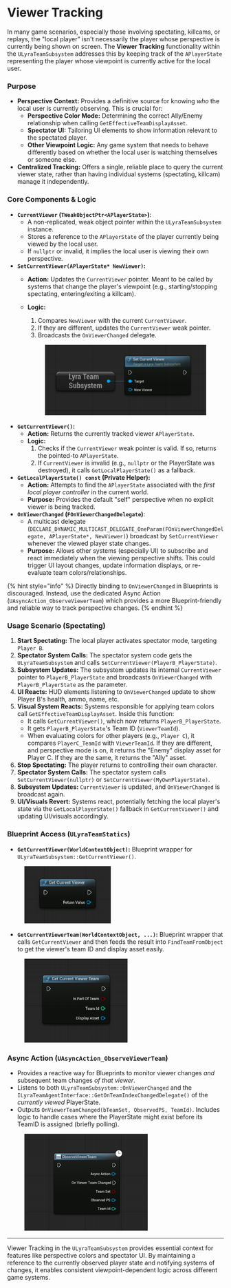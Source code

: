 # Viewer Tracking

In many game scenarios, especially those involving spectating, killcams, or replays, the "local player" isn't necessarily the player whose perspective is currently being shown on screen. The **Viewer Tracking** functionality within the `ULyraTeamSubsystem` addresses this by keeping track of the `APlayerState` representing the player whose viewpoint is currently active for the local user.

### Purpose

* **Perspective Context:** Provides a definitive source for knowing _who_ the local user is currently observing. This is crucial for:
  * **Perspective Color Mode:** Determining the correct Ally/Enemy relationship when calling `GetEffectiveTeamDisplayAsset`.
  * **Spectator UI:** Tailoring UI elements to show information relevant to the spectated player.
  * **Other Viewpoint Logic:** Any game system that needs to behave differently based on whether the local user is watching themselves or someone else.
* **Centralized Tracking:** Offers a single, reliable place to query the current viewer state, rather than having individual systems (spectating, killcam) manage it independently.

### Core Components & Logic

* **`CurrentViewer` (`TWeakObjectPtr<APlayerState>`)**:
  * A non-replicated, weak object pointer within the `ULyraTeamSubsystem` instance.
  * Stores a reference to the `APlayerState` of the player currently being viewed by the local user.
  * If `nullptr` or invalid, it implies the local user is viewing their own perspective.
* **`SetCurrentViewer(APlayerState* NewViewer)`:**
  * **Action:** Updates the `CurrentViewer` pointer. Meant to be called by systems that change the player's viewpoint (e.g., starting/stopping spectating, entering/exiting a killcam).
  *   **Logic:**

      1. Compares `NewViewer` with the current `CurrentViewer`.
      2. If they are different, updates the `CurrentViewer` weak pointer.
      3. Broadcasts the `OnViewerChanged` delegate.

      <figure><img src="../../../.gitbook/assets/image (17).png" alt="" width="375"><figcaption></figcaption></figure>
* **`GetCurrentViewer()`:**
  * **Action:** Returns the currently tracked viewer `APlayerState`.
  * **Logic:**
    1. Checks if the `CurrentViewer` weak pointer is valid. If so, returns the pointed-to `APlayerState`.
    2. If `CurrentViewer` is invalid (e.g., `nullptr` or the PlayerState was destroyed), it calls `GetLocalPlayerState()` as a fallback.
* **`GetLocalPlayerState() const` (Private Helper):**
  * **Action:** Attempts to find the `APlayerState` associated with the _first local player controller_ in the current world.
  * **Purpose:** Provides the default "self" perspective when no explicit viewer is being tracked.
* **`OnViewerChanged` (`FOnViewerChangedDelegate`)**:
  * A multicast delegate (`DECLARE_DYNAMIC_MULTICAST_DELEGATE_OneParam(FOnViewerChangedDelegate, APlayerState*, NewViewer)`) broadcast by `SetCurrentViewer` whenever the viewed player state changes.
  * **Purpose:** Allows other systems (especially UI) to subscribe and react immediately when the viewing perspective shifts. This could trigger UI layout changes, update information displays, or re-evaluate team colors/relationships.

{% hint style="info" %}
Directly binding to `OnViewerChanged` in Blueprints is discouraged. Instead, use the dedicated Async Action (`UAsyncAction_ObserveViewerTeam`) which provides a more Blueprint-friendly and reliable way to track perspective changes.
{% endhint %}

### Usage Scenario (Spectating)

1. **Start Spectating:** The local player activates spectator mode, targeting `Player B`.
2. **Spectator System Calls:** The spectator system code gets the `ULyraTeamSubsystem` and calls `SetCurrentViewer(PlayerB_PlayerState)`.
3. **Subsystem Updates:** The subsystem updates its internal `CurrentViewer` pointer to `PlayerB_PlayerState` and broadcasts `OnViewerChanged` with `PlayerB_PlayerState` as the parameter.
4. **UI Reacts:** HUD elements listening to `OnViewerChanged` update to show Player B's health, ammo, name, etc.
5. **Visual System Reacts:** Systems responsible for applying team colors call `GetEffectiveTeamDisplayAsset`. Inside this function:
   * It calls `GetCurrentViewer()`, which now returns `PlayerB_PlayerState`.
   * It gets `PlayerB_PlayerState`'s Team ID (`ViewerTeamId`).
   * When evaluating colors for other players (e.g., `Player C`), it compares `PlayerC_TeamId` with `ViewerTeamId`. If they are different, and perspective mode is on, it returns the "Enemy" display asset for Player C. If they are the same, it returns the "Ally" asset.
6. **Stop Spectating:** The player returns to controlling their own character.
7. **Spectator System Calls:** The spectator system calls `SetCurrentViewer(nullptr)` or `SetCurrentViewer(MyOwnPlayerState)`.
8. **Subsystem Updates:** `CurrentViewer` is updated, and `OnViewerChanged` is broadcast again.
9. **UI/Visuals Revert:** Systems react, potentially fetching the local player's state via the `GetLocalPlayerState()` fallback in `GetCurrentViewer()` and updating UI/visuals accordingly.

### Blueprint Access (`ULyraTeamStatics`)

* **`GetCurrentViewer(WorldContextObject)`:** Blueprint wrapper for `ULyraTeamSubsystem::GetCurrentViewer()`.

<figure><img src="../../../.gitbook/assets/image (19).png" alt="" width="201"><figcaption></figcaption></figure>

* **`GetCurrentViewerTeam(WorldContextObject, ...)`:** Blueprint wrapper that calls `GetCurrentViewer` and then feeds the result into `FindTeamFromObject` to get the viewer's team ID and display asset easily.

<figure><img src="../../../.gitbook/assets/image (20).png" alt="" width="240"><figcaption></figcaption></figure>

### Async Action (`UAsyncAction_ObserveViewerTeam`)

* Provides a reactive way for Blueprints to monitor viewer changes _and_ subsequent team changes _of that viewer_.
* Listens to both `ULyraTeamSubsystem::OnViewerChanged` and the `ILyraTeamAgentInterface::GetOnTeamIndexChangedDelegate()` of the _currently viewed_ PlayerState.
* Outputs `OnViewerTeamChanged(bTeamSet, ObservedPS, TeamId)`. Includes logic to handle cases where the PlayerState might exist before its TeamID is assigned (briefly polling).

<figure><img src="../../../.gitbook/assets/image (21).png" alt="" width="287"><figcaption></figcaption></figure>

***

Viewer Tracking in the `ULyraTeamSubsystem` provides essential context for features like perspective colors and spectator UI. By maintaining a reference to the currently observed player state and notifying systems of changes, it enables consistent viewpoint-dependent logic across different game systems.
